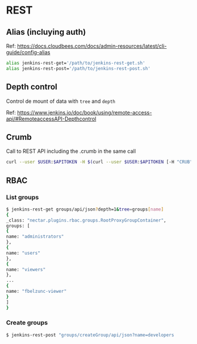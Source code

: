 # REST

## Alias (incluying auth)

Ref: https://docs.cloudbees.com/docs/admin-resources/latest/cli-guide/config-alias

```sh
alias jenkins-rest-get='/path/to/jenkins-rest-get.sh'
alias jenkins-rest-post='/path/to/jenkins-rest-post.sh'
```

## Depth control

Control de mount of data with `tree` and `depth`

Ref: https://www.jenkins.io/doc/book/using/remote-access-api/#RemoteaccessAPI-Depthcontrol

## Crumb

Call to REST API including the .crumb in the same call

```sh
curl --user $USER:$APITOKEN -H $(curl --user $USER:$APITOKEN [-H "CRUB"] $SERVER/crumbIssuer/api/xml?xpath=concat\(//crumbRequestField,%22:%22,//crumb\))  $SERVER/job/hello-world-flow/build?token=codebase&cause=push
```

## RBAC

### List groups

```sh
$ jenkins-rest-get groups/api/json?depth=1&tree=groups[name]
{
_class: "nectar.plugins.rbac.groups.RootProxyGroupContainer",
groups: [
{
name: "administrators"
},
{
name: "users"
},
{
name: "viewers"
},
...
{
name: "fbelzunc-viewer"
}
]
}
```

### Create groups

```sh
$ jenkins-rest-post "groups/createGroup/api/json?name=developers
```
